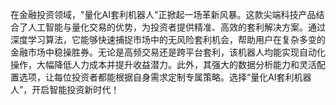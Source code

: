在金融投资领域，"量化AI套利机器人"正掀起一场革新风暴。这款尖端科技产品结合了人工智能与量化交易的优势，为投资者提供精准、高效的套利解决方案。通过深度学习算法，它能够快速捕捉市场中的无风险套利机会，帮助用户在复杂多变的金融市场中稳操胜券。无论是高频交易还是跨平台套利，该机器人均能实现自动化操作，大幅降低人力成本并提升收益潜力。此外，其强大的数据分析能力和灵活配置选项，让每位投资者都能根据自身需求定制专属策略。选择“量化AI套利机器人”，开启智能投资新时代！
